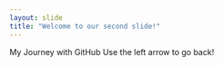 ```yaml
---
layout: slide
title: "Welcome to our second slide!"
---
```

My Journey with GitHub
Use the left arrow to go back!
